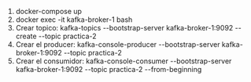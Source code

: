 <ol>
  <li>docker-compose up</li>

  <li>docker exec -it kafka-broker-1 bash</li>
  
<li>Crear topico: kafka-topics --bootstrap-server kafka-broker-1:9092 --create --topic practica-2</li>
  
<li>Crear el producer: 
  kafka-console-producer --bootstrap-server kafka-broker-1:9092 --topic practica-2</li>
  
<li>Crear el consumidor: 
kafka-console-consumer --bootstrap-server kafka-broker-1:9092 --topic practica-2 --from-beginning</li>
</ol>
